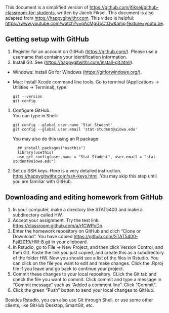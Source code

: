 This document is a simplified version of
<a href="https://github.com/jfiksel/github-classroom-for-students" class="uri">https://github.com/jfiksel/github-classroom-for-students</a>,
written by Jacob Fiksel. This document is also adapted from
<a href="https://happygitwithr.com" class="uri">https://happygitwithr.com</a>.
This video is helpful:
<a href="https://www.youtube.com/watch?v=pAcMgGbCtQw&amp;feature=youtu.be" class="uri">https://www.youtube.com/watch?v=pAcMgGbCtQw&amp;feature=youtu.be</a>.

Getting setup with GitHub
-------------------------

1.  Register for an account on GitHub
    (<a href="https://github.com/" class="uri">https://github.com/</a>).
    Please use a username that contains your identification information.
2.  Install Git. See
    (<a href="https://happygitwithr.com/install-git.html" class="uri">https://happygitwithr.com/install-git.html</a>).

-   Windows: Install Git for Windows
    (<a href="https://gitforwindows.org/" class="uri">https://gitforwindows.org/</a>).
-   Mac: install Xcode command line tools. Go to terminal (Applications
    -&gt; Utilities -&gt; Terminal), type:

        git --version
        git config

1.  Configure GitHub.  
    You can type in Shell:

        git config --global user.name 'Stat Student'
        git config --global user.email 'stat-student@uiowa.edu'

    You may also do this using an R package:

          ## install.packages("usethis")
          library(usethis)
          use_git_config(user.name = "Stat Student", user.email = "stat-student@uiowa.edu")

2.  Set up SSH keys. Here is a very detailed instruction.
    <a href="https://happygitwithr.com/ssh-keys.html" class="uri">https://happygitwithr.com/ssh-keys.html</a>.
    You may skip this step until you are familiar with GitHub.

Downloading and editing homework from GitHub
--------------------------------------------

1.  In your computer, make a directory like STAT5400 and make a
    subdirectory called HW.
2.  Accept your assignment. Try the test link:
    <a href="https://classroom.github.com/a/rfCWPoDp" class="uri">https://classroom.github.com/a/rfCWPoDp</a>.
3.  Enter the homework repository on GitHub and clich “Clone or
    Download”. You have copied
    <a href="https://github.com/STAT5400-Fall2019/HW-8.git" class="uri">https://github.com/STAT5400-Fall2019/HW-8.git</a>
    in your clipboard.
4.  In Rstudio, go to File -&gt; New Project, and then click Version
    Control, and then Git. Paste the link you just copied, and create
    this as a subdirectory of the folder HW. Now you should see a list
    of the files in Rstudio. You can click on the file you want to edit
    and make changes. Click the .Rproj file if you leave and go back to
    continue your project.
5.  Commit these changes to your local repository. CLick the Git tab and
    check the file you want to commit. Click commit and type a message
    in “Commit message” such as “Added a comment line”. Click “Commit”.
6.  Click the green “Push” botton to send your local changes to GitHub.

Besides Rstudio, you can also use Git through Shell, or use some other
clients, like GitHub Desktop, SmartGit, etc.

